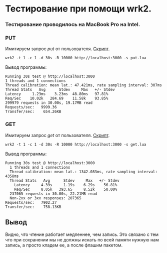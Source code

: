 # Тестирование при помощи wrk2.

### Тестирование проводилось на MacBook Pro на Intel.

### PUT

Имитируем запрос *put* от пользователя. [Скрипт](./scripts/put.lua).

`wrk2 -t 1 -c 1 -d 30s -R 10000 http://localhost:3000 -s put.lua`

Вывод программы:

```
Running 30s test @ http://localhost:3000 
1 threads and 1 connections
Thread calibration: mean lat.: 47.421ms, rate sampling interval: 307ms
Thread Stats   Avg      Stdev     Max   +/- Stdev
Latency     1.23ms    3.23ms  48.80ms   97.81%
Req/Sec    10.02k   284.69    11.58k    93.85%
299979 requests in 30.00s, 19.17MB read
Requests/sec:   9999.36
Transfer/sec:    654.26KB
```

### GET

Имитируем запрос *get* от пользователя. [Скрипт](./scripts/get.lua).

`wrk2 -t 1 -c 1 -d 30s -R 10000 http://localhost:3000 -s get.lua`

Вывод программы:

```
Running 30s test @ http://localhost:3000
  1 threads and 1 connections
  Thread calibration: mean lat.: 1342.083ms, rate sampling interval: 4358ms
  Thread Stats   Avg      Stdev     Max   +/- Stdev
    Latency     4.39s     1.19s    6.29s    56.81%
    Req/Sec     8.05k   393.65     8.52k    50.00%
  237065 requests in 30.00s, 22.21MB read
  Non-2xx or 3xx responses: 207365
Requests/sec:   7902.27
Transfer/sec:    758.13KB
```

## Вывод

Видно, что чтение работает медленнее, чем запись. Это связано с тем что при сохранении мы не должны искать по всей памяти нужную нам запись, а просто кладем ее, а после флашим пакетом.

